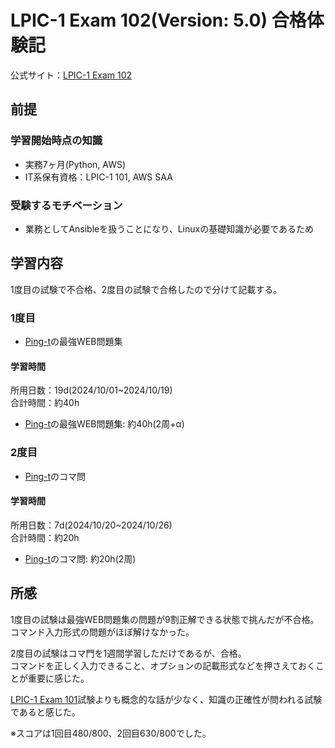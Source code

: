 # LPIC-1 Exam 102(Version: 5.0) 合格体験記

公式サイト：[LPIC-1 Exam 102](https://learning.lpi.org/ja/learning-materials/102-500/)

## 前提

### 学習開始時点の知識

- 実務7ヶ月(Python, AWS)
- IT系保有資格：LPIC-1 101, AWS SAA

### 受験するモチベーション

- 業務としてAnsibleを扱うことになり、Linuxの基礎知識が必要であるため

## 学習内容

1度目の試験で不合格、2度目の試験で合格したので分けて記載する。

### 1度目

- [Ping-t](https://mondai.ping-t.com/g/question_subjects#content-large_category_3)の最強WEB問題集

#### 学習時間

所用日数：19d(2024/10/01~2024/10/19)  
合計時間：約40h

- [Ping-t](https://mondai.ping-t.com/g/question_subjects#content-large_category_3)の最強WEB問題集: 約40h(2周+α)

### 2度目

- [Ping-t](https://mondai.ping-t.com/g/question_subjects#content-large_category_3)のコマ問

#### 学習時間

所用日数：7d(2024/10/20~2024/10/26)  
合計時間：約20h

- [Ping-t](https://mondai.ping-t.com/g/question_subjects#content-large_category_3)のコマ問: 約20h(2周)

## 所感

1度目の試験は最強WEB問題集の問題が9割正解できる状態で挑んだが不合格。  
コマンド入力形式の問題がほぼ解けなかった。  

2度目の試験はコマ門を1週間学習しただけであるが、合格。  
コマンドを正しく入力できること、オプションの記載形式などを押さえておくことが重要に感じた。

[LPIC-1 Exam 101](https://learning.lpi.org/ja/learning-materials/101-500/)試験よりも概念的な話が少なく、知識の正確性が問われる試験であると感じた。  

※スコアは1回目480/800、2回目630/800でした。

